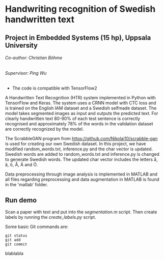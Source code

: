 # Handwriting recognition of Swedish handwritten text
## Project in Embedded Systems (15 hp), Uppsala University
###### Co-author: Christian Böhme
###### Supervisor: Ping Wu

* The code is compatible with TensorFlow2
 
A Handwritten Text Recognition (HTR) system implemented in Python with TensorFlow and Keras. The system uses a CRNN model with CTC loss and is trained on the English IAM dataset and a Swedish selfmade dataset. The model takes segmented images as input and outputs the predicted text. For clearly handwritten text 80-90% of each test sentence is correctly recognised and approximately 78% of the words in the validation dataset are correctly recognized by the model. 

The ScrabbleGAN program from https://github.com/Nikolai10/scrabble-gan is used for creating our own Swedish dataset. In this project, we have modified random_words.txt, inference.py and the char vector is updated. Swedish words are added to random_words.txt and inference.py is changed to generate Swedish words. The updated char vector includes the letters å, ä, ö, Å, Ä and Ö. 

Data preprocessing through image analysis is implemented in MATLAB and all files regarding preprocessing and data augmentation in MATLAB is found in the 'matlab' folder.


## Run demo

Scan a paper with text and put into the *segmentation.m* script. Then create labels by running the *create_labels.py* script.

Some basic Git commands are:
```
git status
git add
git commit
```

blablabla
